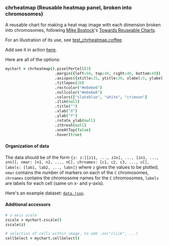 ### chrheatmap (Reusable heatmap panel, broken into chromosomes)

A reusable chart for making a heat map image with each dimension
broken into chromosomes,
following
[Mike Bostock](http://bost.ocks.org/mike)'s
[Towards Reuseable Charts](http://bost.ocks.org/mike/chart/).

For an illustration of its use, see [test_chrheatmap.coffee](https://github.com/kbroman/qtlcharts/blob/master/inst/panels/chrheatmap/test/test_chrheatmap.coffee).

Add see it in action
[here](http://kbroman.org/qtlcharts/assets/panels/chrheatmap/test).

Here are all of the options:

```coffeescript
mychart = chrheatmap().pixelPerCell(3)                                         # number of pixels per cell, both width and height
                      .margin({left:60, top:40, right:40, bottom:40})          # margins
                      .axispos({xtitle:25, ytitle:30, xlabel:5, ylabel:5})     # spacing for axis titles and labels
                      .titlepos(20)                                            # spacing for panel title
                      .rectcolor("#e6e6e6")                                    # background rectangle color
                      .nullcolor("#e6e6e6")                                    # color for pixels with null values
                      .colors(["slateblue", "white", "crimson"]                # colors
                      .zlim(null)                                              # z-axis limits
                      .title("")                                               # panel title
                      .xlab("X")                                               # x-axis label
                      .ylab("Y")                                               # y-axis label
                      .rotate_ylab(null)                                       # rotate y-axis label
                      .zthresh(null)                                           # plot cells with z >= zthresh or <= -zthresh
                      .oneAtTop(false)                                         # whether chromosome 1 should be at top (and left) vs bottom (and left)
                      .hover(true)                                             # whether to include mouseover/mouseout with default info
```

#### Organization of data

  The data should be of the form `{z: z:[[z11, ..., z1n], ...,
  [zn1, ..., znn]], nmar: [n1, n2, ..., nC], chrnames: [c1, c2, c3, ..., cC], labels:
  [lab1, lab2, ..., labn]}` where `z` gives the values to be plotted,
  `nmar` contains the number of markers on each of the `C` chromosomes,
  `chrnames` contains the chromosome names for the `C` chromosomes, `labels` are labels for
  each cell (same on x- and y-axis).

  Here's an example dataset: [`data.json`](http://kbroman.org/qtlcharts/assets/panels/chrheatmap/test/data.json).


#### Additional accessors

```coffeescript
# z-axis scale
zscale = mychart.zscale()
zscale(z)

# selection of cells within image, to add .on("click", ...)
cellSelect = mychart.cellSelect()
```
